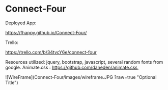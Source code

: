 # Connect-Four


Deployed App:

https://fhappy.github.io/Connect-Four/

Trello:

https://trello.com/b/34tvcY6e/connect-four

Resources utilized:
jquery, bootstrap, javascript, several random fonts from google.
Animate.css : https://github.com/daneden/animate.css, 

![WireFrame](Connect-Four/images/wireframe.JPG ?raw=true "Optional Title")
